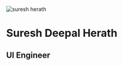 ![suresh herath](https://media.licdn.com/dms/image/C4E03AQGiAL74rzrMCQ/profile-displayphoto-shrink_800_800/0?e=1527336000&v=alpha&t=Tf_WyQOiamgwB0Fb7IV7yEP2GXWV-BakxAJhfCqHO0g)
# Suresh Deepal Herath
## UI Engineer
